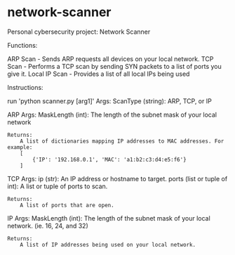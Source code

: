 # network-scanner
Personal cybersecurity project: Network Scanner

Functions:

ARP Scan - Sends ARP requests all devices on your local network.
TCP Scan - Performs a TCP scan by sending SYN packets to a list of ports you give it.
Local IP Scan - Provides a list of all local IPs being used

Instructions:

run 'python scanner.py [arg1]'
Args: 
    ScanType (string): ARP, TCP, or IP


ARP Args:
        MaskLength (int): The length of the subnet mask of your local network

    Returns:
        A list of dictionaries mapping IP addresses to MAC addresses. For example:
        [
            {'IP': '192.168.0.1', 'MAC': 'a1:b2:c3:d4:e5:f6'}
        ]

TCP Args:
      ip (str): An IP address or hostname to target.
      ports (list or tuple of int): A list or tuple of ports to scan.

    Returns:
        A list of ports that are open.

IP Args:
        MaskLength (int): The length of the subnet mask of your local network. (ie. 16, 24, and 32)

    Returns:
        A list of IP addresses being used on your local network.
